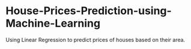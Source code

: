 # House-Prices-Prediction-using-Machine-Learning
Using Linear Regression to predict prices of houses based on their area.
